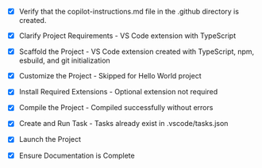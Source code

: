 <!-- Use this file to provide workspace-specific custom instructions to Copilot. For more details, visit https://code.visualstudio.com/docs/copilot/copilot-customization#_use-a-githubcopilotinstructionsmd-file -->
- [x] Verify that the copilot-instructions.md file in the .github directory is created.

- [x] Clarify Project Requirements - VS Code extension with TypeScript

- [x] Scaffold the Project - VS Code extension created with TypeScript, npm, esbuild, and git initialization

- [x] Customize the Project - Skipped for Hello World project

- [x] Install Required Extensions - Optional extension not required

- [x] Compile the Project - Compiled successfully without errors

- [x] Create and Run Task - Tasks already exist in .vscode/tasks.json

- [x] Launch the Project

- [x] Ensure Documentation is Complete
